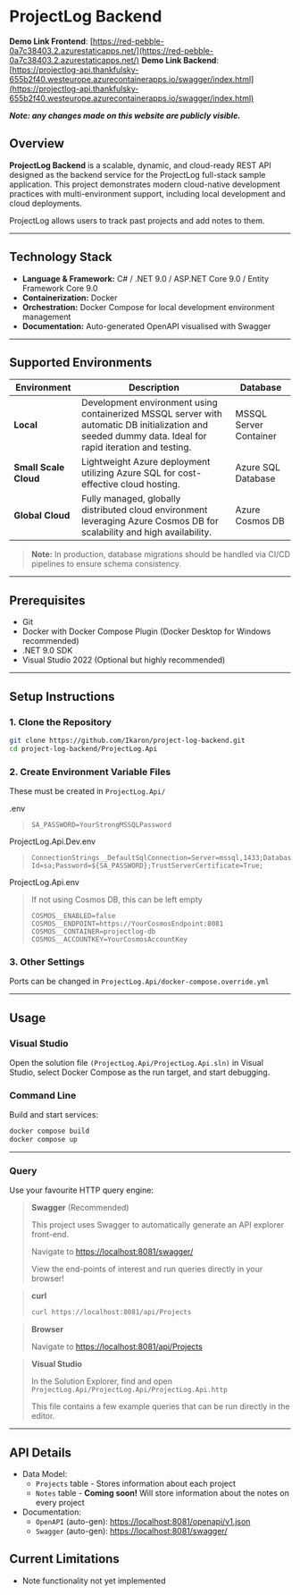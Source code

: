 # ProjectLog Backend

**Demo Link Frontend**: [https://red-pebble-0a7c38403.2.azurestaticapps.net/](https://red-pebble-0a7c38403.2.azurestaticapps.net/)
**Demo Link Backend**: [https://projectlog-api.thankfulsky-655b2f40.westeurope.azurecontainerapps.io/swagger/index.html](https://projectlog-api.thankfulsky-655b2f40.westeurope.azurecontainerapps.io/swagger/index.html)

***Note: any changes made on this website are publicly visible.***

## Overview

**ProjectLog Backend** is a scalable, dynamic, and cloud-ready REST API designed as the backend service for the ProjectLog full-stack sample application. This project demonstrates modern cloud-native development practices with multi-environment support, including local development and cloud deployments.

ProjectLog allows users to track past projects and add notes to them.

---

## Technology Stack
- **Language & Framework:** C# / .NET 9.0 / ASP.NET Core 9.0 / Entity Framework Core 9.0  
- **Containerization:** Docker  
- **Orchestration:** Docker Compose for local development environment management  
- **Documentation:** Auto-generated OpenAPI visualised with Swagger
---

## Supported Environments

| Environment         | Description                                                                                 | Database             |
|---------------------|---------------------------------------------------------------------------------------------|----------------------|
| **Local**           | Development environment using containerized MSSQL server with automatic DB initialization and seeded dummy data. Ideal for rapid iteration and testing. | MSSQL Server Container |
| **Small Scale Cloud**| Lightweight Azure deployment utilizing Azure SQL for cost-effective cloud hosting.          | Azure SQL Database   |
| **Global Cloud**    | Fully managed, globally distributed cloud environment leveraging Azure Cosmos DB for scalability and high availability. | Azure Cosmos DB       |

> **Note:** In production, database migrations should be handled via CI/CD pipelines to ensure schema consistency.

---

## Prerequisites

- Git  
- Docker with Docker Compose Plugin (Docker Desktop for Windows recommended)  
- .NET 9.0 SDK  
- Visual Studio 2022 (Optional but highly recommended)

---

## Setup Instructions

### 1. Clone the Repository

```bash
git clone https://github.com/Ikaron/project-log-backend.git
cd project-log-backend/ProjectLog.Api
```

### 2. Create Environment Variable Files

These must be created in `ProjectLog.Api/`

.env
> ```env
> SA_PASSWORD=YourStrongMSSQLPassword
> ```

ProjectLog.Api.Dev.env
> ```env
> ConnectionStrings__DefaultSqlConnection=Server=mssql,1433;Database=ProjectLog;User Id=sa;Password=${SA_PASSWORD};TrustServerCertificate=True;
> ```

ProjectLog.Api.env
> If not using Cosmos DB, this can be left empty
> ```env
> COSMOS__ENABLED=false
> COSMOS__ENDPOINT=https://YourCosmosEndpoint:8081
> COSMOS__CONTAINER=projectlog-db
> COSMOS__ACCOUNTKEY=YourCosmosAccountKey
> ```

### 3. Other Settings
Ports can be changed in `ProjectLog.Api/docker-compose.override.yml`

---

## Usage

### Visual Studio
Open the solution file `(ProjectLog.Api/ProjectLog.Api.sln)` in Visual Studio, select Docker Compose as the run target, and start debugging.

### Command Line
Build and start services:
```bash
docker compose build
docker compose up
```

---

### Query
Use your favourite HTTP query engine:

> **Swagger** (Recommended)
> 
> This project uses Swagger to automatically generate an API explorer front-end.
>
> Navigate to [https://localhost:8081/swagger/](https://localhost:8081/swagger/)
> 
> View the end-points of interest and run queries directly in your browser!


> **curl**
> ```bash
> curl https://localhost:8081/api/Projects
> ```

> **Browser**
>
> Navigate to [https://localhost:8081/api/Projects](https://localhost:8081/api/Projects)

> **Visual Studio**
>
> In the Solution Explorer, find and open `ProjectLog.Api/ProjectLog.Api/ProjectLog.Api.http`
>
> This file contains a few example queries that can be run directly in the editor.

---

## API Details
- Data Model:
  - `Projects` table - Stores information about each project
  - `Notes` table - **Coming soon!** Will store information about the notes on every project
- Documentation:
  - `OpenAPI` (auto-gen): [https://localhost:8081/openapi/v1.json](https://localhost:8081/openapi/v1.json)
  - `Swagger` (auto-gen): [https://localhost:8081/swagger/](https://localhost:8081/swagger/)

## Current Limitations
- Note functionality not yet implemented